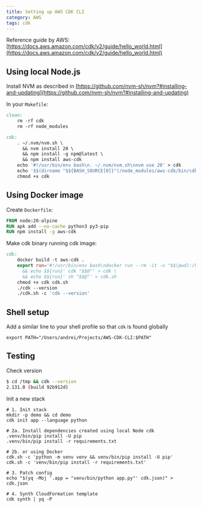 ```yaml
---
title: Setting up AWS CDK CLI
category: AWS
tags: cdk
---
```


Reference guide by AWS:
[https://docs.aws.amazon.com/cdk/v2/guide/hello_world.html](https://docs.aws.amazon.com/cdk/v2/guide/hello_world.html)

## Using local Node.js

Install NVM as described in 
[https://github.com/nvm-sh/nvm?#installing-and-updating](https://github.com/nvm-sh/nvm?#installing-and-updating)

In your `Makefile`:

```makefile
clean:
	rm -rf cdk
	rm -rf node_modules

cdk:
	. ~/.nvm/nvm.sh \
	  && nvm install 20 \
	  && npm install -g npm@latest \
	  && npm install aws-cdk
	echo '#!/usr/bin/env bash\n. ~/.nvm/nvm.sh\nnvm use 20' > cdk
	echo '$$(dirname "$${BASH_SOURCE[0]}")/node_modules/aws-cdk/bin/cdk $$*' >> cdk
	chmod +x cdk
```

## Using Docker image

Create `Dockerfile`:

```dockerfile
FROM node:20-alpine
RUN apk add --no-cache python3 py3-pip
RUN npm install -g aws-cdk
```

Make cdk binary running cdk image:

```makefile
cdk:
	docker build -t aws-cdk .
	export run='#!/usr/bin/env bash\ndocker run --rm -it -v "$$(pwd):/home" -w /home aws-cdk' \
	  && echo $${run}' cdk "$$@"' > cdk \
	  && echo $${run}' sh "$$@"' > cdk.sh
	chmod +x cdk cdk.sh
	./cdk --version
	./cdk.sh -c 'cdk --version'
```

## Shell setup

Add a similar line to your shell profile so that `cdk` is found globally

```shell
export PATH="/Users/andrei/Projects/AWS-CDK-CLI:$PATH"
```

## Testing

Check version

```sh
$ cd /tmp && cdk --version
2.131.0 (build 92b912d)
```

Init a new stack

```shell
# 1. Init stack
mkdir -p demo && cd demo
cdk init app --language python

# 2a. Install dependencies created using local Node cdk
.venv/bin/pip install -U pip
.venv/bin/pip install -r requirements.txt

# 2b. or using Docker
cdk.sh -c 'python -m venv venv && venv/bin/pip install -U pip'
cdk.sh -c 'venv/bin/pip install -r requirements.txt'

# 3. Patch config
echo "$(yq -Moj '.app = "venv/bin/python app.py"' cdk.json)" > cdk.json

# 4. Synth CloudFormation template
cdk synth | yq -P
```
